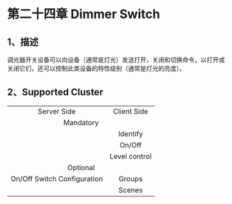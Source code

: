 # 第二十四章 Dimmer Switch

## 1、描述

​	  调光器开关设备可以向设备（通常是灯光）发送打开，关闭和切换命令，以打开或关闭它们，还可以控制此类设备的特性级别（通常是灯光的亮度）。

## 2、Supported Cluster
<table>
   <tr align="center">
   	<td>Server Side</td>
    <td>Client Side</td>
   </tr>
   <tr align="center">
   	<td colspan="2">Mandatory</td>
   </tr>
   <tr align="center">
    <td></td>
    <td>Identify</td>
   </tr>
   <tr align="center">
    <td></td>
    <td>On/Off</td>
   </tr>
   <tr align="center">
    <td></td>
    <td>Level control</td>
   </tr>
   <tr align="center">
   	<td colspan="2">Optional</td>
   </tr>
   <tr align="center">
    <td>On/Off Switch Configuration</td>
    <td>Groups</td>
   </tr>
   <tr align="center">
    <td></td>
    <td>Scenes</td>
   </tr>
</table>

